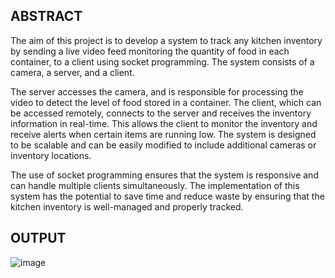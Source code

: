 ## ABSTRACT

The aim of this project is to develop a system to track any kitchen inventory by sending a live video feed monitoring the quantity of food in each container, to a client using socket programming. The system consists of a camera, a server, and a client.  

The server accesses the camera, and is responsible for processing the video to detect the level of food stored in a container.
The client, which can be accessed remotely, connects to the server and receives the inventory information in real-time. 
This allows the client to monitor the inventory and receive alerts when certain items are running low. The system is designed to be scalable and can be easily modified to include additional cameras or inventory locations. 

The use of socket programming ensures that the system is responsive and can handle multiple clients simultaneously. The implementation of this system has the potential to save time and reduce waste by ensuring that the kitchen inventory is well-managed and properly tracked.

## OUTPUT

![image](https://github.com/Anushkaghei/Inventory-tracking/assets/79694271/c543e972-11f3-4af8-9234-3e585fb63b34)

